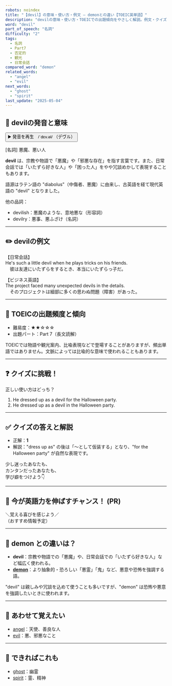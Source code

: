 ```yaml
---
robots: noindex
title: "【devil】の意味・使い方・例文 ― demonとの違い【TOEIC英単語】"
description: "devilの意味・使い方・TOEICでの出題傾向をやさしく解説。例文・クイズ付きでdemonとの違いもわかりやすく学べます。"
word: "devil"
part_of_speech: "名詞"
difficulty: "2"
tags:
  - 名詞
  - Part7
  - 否定的
  - 観光
  - 日常会話
compared_word: "demon"
related_words:
  - "angel"
  - "evil"
next_words:
  - "ghost"
  - "spirit"
last_update: "2025-05-04"
---
```


## 🔰 devilの発音と意味

<button class="play-audio" onclick="playTTS('devil')">
  <span class="play-audio-main">
    ▶️ 発音を再生　/ˈdɛv.əl/
  </span>
  <span class="play-audio-sub">
    （デヴル）
  </span>
</button>

[名詞] 悪魔、悪い人

**devil** は、宗教や物語で「悪魔」や「邪悪な存在」を指す言葉です。また、日常会話では「いたずら好きな人」や「困った人」をやや冗談めかして表現することもあります。

語源はラテン語の "diabolus"（中傷者、悪魔）に由来し、古英語を経て現代英語の "devil" となりました。

他の品詞：  
- devilish：悪魔のような、意地悪な（形容詞）
- devilry：悪事、悪ふざけ（名詞）

---

## ✏️ devilの例文

【日常会話】  
He's such a little devil when he plays tricks on his friends.  
　彼は友達にいたずらをするとき、本当にいたずらっ子だ。

【ビジネス英語】  
The project faced many unexpected devils in the details.  
　そのプロジェクトは細部に多くの思わぬ問題（障害）があった。

---

## 🎯 TOEICの出題頻度と傾向

- 難易度：★★☆☆☆
- 出題パート：Part 7（長文読解）

TOEICでは物語や観光案内、比喩表現などで登場することがありますが、頻出単語ではありません。文脈によっては比喩的な意味で使われることもあります。

---

## ❓ クイズに挑戦！

正しい使い方はどっち？

1. He dressed up as a devil for the Halloween party.  
2. He dressed up as a devil in the Halloween party.

---

## ✅ クイズの答えと解説

- 正解：**1**
- 解説："dress up as" の後は「～として仮装する」となり、"for the Halloween party" が自然な表現です。

少し迷ったあなたも、  
カンタンだったあなたも、  
学び癖をつけよう👇️

---

## 🚀 今が英語力を伸ばすチャンス！ (PR)

<div class="info-center">
＼覚える喜びを感じよう／<br>  
（おすすめ情報予定）
</div>

---

## 🤔  demon との違いは？

- **devil**：宗教や物語での「悪魔」や、日常会話での「いたずら好きな人」など幅広く使われる。
- **[demon](/word/demon)**：より抽象的・恐ろしい「悪霊」「鬼」など、悪意や恐怖を強調する語。

"devil" は親しみや冗談を込めて使うことも多いですが、"demon" は恐怖や悪意を強調したいときに使われます。

---

## 🧩 あわせて覚えたい

- [angel](/word/angel)：天使、善良な人
- [evil](/word/evil)：悪、邪悪なこと

---

## 📖 できればこれも

- [ghost](/word/ghost)：幽霊
- [spirit](/word/spirit)：霊、精神

<!-- cvid: aid28_bid42 -->
